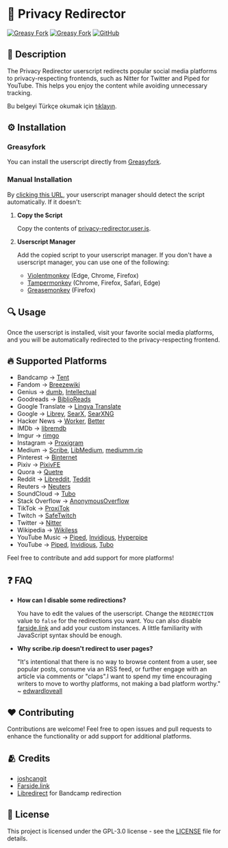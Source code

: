 # 🔀 Privacy Redirector

[![Greasy Fork](https://img.shields.io/greasyfork/v/436359-privacy-redirector?style=flat-square)](https://greasyfork.org/scripts/436359-privacy-redirector)
[![Greasy Fork](https://img.shields.io/greasyfork/dt/436359-privacy-redirector?style=flat-square)](https://greasyfork.org/scripts/436359-privacy-redirector)
[![GitHub](https://img.shields.io/github/license/dybdeskarphet/privacy-redirector?style=flat-square)](./LICENSE)

## 📖 Description

The Privacy Redirector userscript redirects popular social media platforms to privacy-respecting frontends, such as Nitter for Twitter and Piped for YouTube. This helps you enjoy the content while avoiding unnecessary tracking.

Bu belgeyi Türkçe okumak için
<a href="https://github.com/dybdeskarphet/privacy-redirector/blob/main/doc/README_tr.md">tıklayın</a>.

## ⚙️ Installation

### Greasyfork

You can install the userscript directly from [Greasyfork](https://greasyfork.org/scripts/436359-privacy-redirector).

### Manual Installation

By [clicking this URL](https://raw.githubusercontent.com/dybdeskarphet/privacy-redirector/main/privacy-redirector.user.js), your userscript manager should detect the script automatically. If it doesn't:

1. **Copy the Script**

   Copy the contents of [privacy-redirector.user.js](https://raw.githubusercontent.com/dybdeskarphet/privacy-redirector/main/privacy-redirector.user.js).

2. **Userscript Manager**

   Add the copied script to your userscript manager. If you don't have a userscript manager, you can use one of the following:

   - [Violentmonkey](https://violentmonkey.github.io/) (Edge, Chrome, Firefox)
   - [Tampermonkey](https://www.tampermonkey.net/) (Chrome, Firefox, Safari, Edge)
   - [Greasemonkey](https://www.greasespot.net/) (Firefox)

## 🔍 Usage

Once the userscript is installed, visit your favorite social media platforms, and you will be automatically redirected to the privacy-respecting frontend.

## 🔥 Supported Platforms

- Bandcamp → [Tent](https://forgejo.sny.sh/sun/Tent)
- Fandom → [Breezewiki](https://breezewiki.com/)
- Genius → [dumb](https://github.com/rramiachraf/dumb), [Intellectual](https://github.com/Insprill/intellectual)
- Goodreads → [BiblioReads](https://github.com/nesaku/BiblioReads)
- Google Translate → [Lingva Translate](https://github.com/rsmt/lingva-translate)
- Google → [Librey](https://github.com/Ahwxorg/librey/), [SearX](https://github.com/searx/searx), [SearXNG](https://github.com/searxng/searxng)
- Hacker News → [Worker](https://github.com/worker-tools/worker-news), [Better](https://github.com/vedantnn71/better-hackernews)
- IMDb → [libremdb](https://github.com/zyachel/libremdb)
- Imgur → [rimgo](https://codeberg.org/rimgo/rimgo)
- Instagram → [Proxigram](https://codeberg.org/ThePenguinDev/Proxigram)
- Medium → [Scribe](https://sr.ht/~edwardloveall/Scribe/), [LibMedium](https://github.com/realaravinth/libmedium), [mediumm.rip](https://github.com/SphericalKat/medium.rip)
- Pinterest → [Binternet](https://github.com/Ahwxorg/Binternet)
- Pixiv → [PixivFE](https://codeberg.org/vnpower/pixivfe)
- Quora → [Quetre](https://github.com/zyachel/quetre)
- Reddit → [Libreddit](https://github.com/libreddit/libreddit), [Teddit](https://codeberg.org/teddit/teddit)
- Reuters → [Neuters](https://github.com/HookedBehemoth/neuters)
- SoundCloud → [Tubo](https://github.com/migalmoreno/tubo)
- Stack Overflow → [AnonymousOverflow](https://github.com/httpjamesm/AnonymousOverflow)
- TikTok → [ProxiTok](https://github.com/pablouser1/ProxiTok)
- Twitch → [SafeTwitch](https://codeberg.org/SafeTwitch/safetwitch)
- Twitter → [Nitter](https://github.com/zedeus/nitter)
- Wikipedia → [Wikiless](https://codeberg.org/orenom/wikiless)
- YouTube Music → [Piped](https://github.com/TeamPiped/Piped), [Invidious](https://github.com/iv-org/invidious), [Hyperpipe](https://codeberg.org/Hyperpipe/Hyperpipe)
- YouTube → [Piped](https://github.com/TeamPiped/Piped), [Invidious](https://github.com/iv-org/invidious), [Tubo](https://github.com/migalmoreno/tubo)

Feel free to contribute and add support for more platforms!

## ❓ FAQ

- **How can I disable some redirections?**

  You have to edit the values of the userscript. Change the `REDIRECTION` value to
  `false` for the redirections you want. You can also disable [farside.link](https://github.com/benbusby/farside)
  and add your custom instances. A little familiarity with JavaScript syntax should
  be enough.

- **Why scribe.rip doesn't redirect to user pages?**

  "It's intentional that there is no way to browse content from a user, see popular
  posts, consume via an RSS feed, or further engage with an article via comments or
  "claps".I want to spend my time encouraging writers to move to worthy platforms,
  not making a bad platform worthy."
  ~ [edwardloveall](https://sr.ht/~edwardloveall/Scribe/#project-goals)

## ❤️ Contributing

Contributions are welcome! Feel free to open issues and pull requests to enhance the functionality or add support for additional platforms.

## 🫂 Credits

- [joshcangit](https://github.com/joshcangit)
- [Farside.link](https://github.com/benbusby/farside)
- [Libredirect](https://github.com/libredirect/browser_extension) for
  Bandcamp redirection

## 📜 License

This project is licensed under the GPL-3.0 license - see the [LICENSE](LICENSE) file for details.
